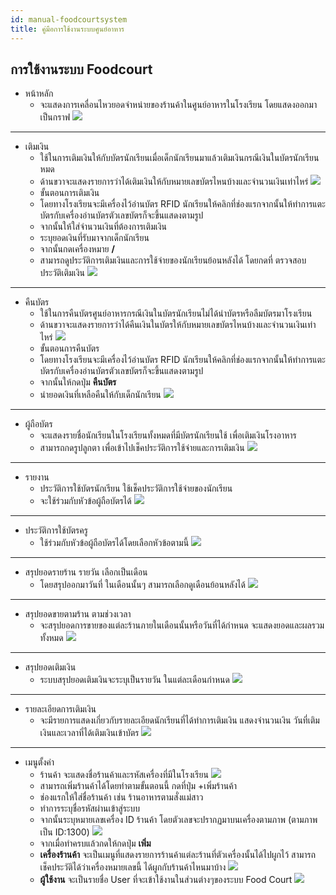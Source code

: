```yaml
---
id: manual-foodcourtsystem
title: คู่มือการใช้งานระบบศูนย์อาหาร
---
```


## การใช้งานระบบ Foodcourt
* หน้าหลัก
    * จะแสดงการเคลื่อนไหวยอดจำหน่ายของร้านค้าในศูนย์อาหารในโรงเรียน โดยแสดงออกมาเป็นกราฟ
![](https://drive.google.com/thumbnail?id=1olb5JsvLCKGa2LhnDD0V2CxIxq0ZcwjY&sz=w800-h640)
---
* เติมเงิน
    * ใช้ในการเติมเงินให้กับบัตรนักเรียนเมื่อเด็กนักเรียนมาแล้วเติมเงินกรณีเงินในบัตรนักเรียนหมด
    * ด้านขวาจะแสดงรายการว่าได้เติมเงินให้กับหมายเลขบัตรไหนบ้างและจำนวนเงินเท่าไหร่
![](https://drive.google.com/thumbnail?id=1oQzN-p5fMKAaadCwOO_cfKt4ynYkvaJU&sz=w800-h640)
    * ขั้นตอนการเติมเงิน
    * โดยทางโรงเรียนจะมีเครื่องไว้อ่านบัตร RFID นักเรียนให้คลิกที่ช่องแรกจากนั้นให้ทำการแตะบัตรกับเครื่องอ่านบัตรตัวเลขบัตรก็จะขึ้นแสดงตามรูป
    * จากนั้นให้ใส่จำนวนเงินที่ต้องการเติมเงิน
    * ระบุยอดเงินที่รับมาจากเด็กนักเรียน 
    * จากนั้นกดเครื่องหมาย **/**
    * สามารถดูประวัติการเติมเงินและการใช้จ่ายของนักเรียนย้อนหลังได้ โดยกดที่ ตรวจสอบประวัติเติมเงิน
![](https://drive.google.com/thumbnail?id=1fU_TKORCXMlmgc8eWKXea9gGgJNVzoNX&sz=w800-h640)
---
* คืนบัตร
     * ใช้ในการคืนบัตรศูนย์อาหารกรณีเงินในบัตรนักเรียนไม่ได้นำบัตรหรือลืมบัตรมาโรงเรียน
    * ด้านขวาจะแสดงรายการว่าได้คืนเงินในบัตรให้กับหมายเลขบัตรไหนบ้างและจำนวนเงินเท่าไหร่
![](https://drive.google.com/thumbnail?id=16x-hXvGg0ovr3pOAm4QAFWtMLUMykX_O&sz=w800-h640)
    * ขั้นตอนการคืนบัตร
    * โดยทางโรงเรียนจะมีเครื่องไว้อ่านบัตร RFID นักเรียนให้คลิกที่ช่องแรกจากนั้นให้ทำการแตะบัตรกับเครื่องอ่านบัตรตัวเลขบัตรก็จะขึ้นแสดงตามรูป
    * จากนั้นให้กดปุ่ม **คืนบัตร**
    * นำยอดเงินที่เหลือคืนให้กับเด็กนักเรียน
![](https://drive.google.com/thumbnail?id=1HoG9C7qnxt6MH-vWaEnVvY1LKLehARwg&sz=w800-h640)
---
* ผู้ถือบัตร
    * จะแสดงรายชื่อนักเรียนในโรงเรียนทั้งหมดที่มีบัตรนักเรียนใช้ เพื่อเติมเงินโรงอาหาร
    * สามารถกดรูปลูกตา เพื่อเข้าไปเช็คประวัติการใช้จ่ายและการเติมเงิน
![](https://drive.google.com/thumbnail?id=1MmF26TTR3B5356b4ZK0IROAck8IF00JO&sz=w800-h640)
---
* รายงาน
    * ประวัติการใช้บัตรนักเรียน ใช้เช็คประวัติการใช้จ่ายของนักเรียน
    * จะใช้ร่วมกับหัวข้อผู้ถือบัตรได้
![](https://drive.google.com/thumbnail?id=1vtbnyg0fkI5jOKS1WUXXW7KjpL07pCGL&sz=w800-h640)
---
* ประวัติการใช้บัตรครู
    * ใช้ร่วมกับหัวข้อผู้ถือบัตรได้โดยเลือกหัวข้อตามนี้
![](https://drive.google.com/thumbnail?id=1pzpXiVT7H41tHx5I9HSlt179T-dEMtOX&sz=w800-h640)
---
* สรุปยอดรายร้าน รายวัน เลือกเป็นเดือน
    * โดยสรุปออกมาวันที่ ในเดือนนั้นๆ สามารถเลือกดูเดือนย้อนหลังได้
![](https://drive.google.com/thumbnail?id=1aeuRCQZwh3sUlQigbIYmAHboZMLLRhKp&sz=w800-h640)
---
* สรุปยอดขายตามร้าน ตามช่วงเวลา
    * จะสรุปยอดการขายของแต่ละร้านภายในเดือนนั้นหรือวันที่ได้กำหนด จะแสดงยอดและผลรวมทั้งหมด
![](https://drive.google.com/thumbnail?id=1m0LR3F75PYTot2IeBH9bq-k1L_jGOOgy&sz=w800-h640)
---
* สรุปยอดเติมเงิน
    * ระบบสรุปยอดเติมเงินจะระบุเป็นรายวัน ในแต่ละเดือนกำหนด
![](https://drive.google.com/thumbnail?id=1e6D3EtycHLZ19lsFL8xrv1LZ_26dKpEO&sz=w800-h640 )
---
* รายละเอียดการเติมเงิน
    * จะมีรายการแสดงเกี่ยวกับรายละเอียดนักเรียนที่ได้ทำการเติมเงิน แสดงจำนวนเงิน วันที่เติมเงินและเวลาที่ได้เติมเงินเข้าบัตร
![](https://drive.google.com/thumbnail?id=1j9JhSY40tGrxJjMhTB_mupLNqEwl8ENy&sz=w800-h640)
---
* เมนูตั้งค่า
    * ร้านค้า จะแสดงชื่อร้านค้าและรหัสเครื่องที่มีในโรงเรียน
![](https://drive.google.com/thumbnail?id=1GRo4z4DHn_EDPY5Uq7r15AUntS6vqrTN&sz=w800-h640)
    * สามารถเพิ่มร้านค้าได้โดยทำตามขั้นตอนนี้ กดที่ปุ่ม +เพิ่มร้านค้า
    * ช่องแรกให้ใส่ชื่อร้านค้า เช่น ร้านอาหารตามสั่งแม่สาว
    * ทำการระบุชื่อรหัสผ่านเข้าสู่ระบบ
    * จากนั้นระบุหมายเลขเครื่อง ID ร้านค้า โดยตัวเลขจะปรากฏมาบนเครื่องตามภาพ (ตามภาพเป็น ID:1300)
![](https://drive.google.com/thumbnail?id=1Kxj5lkLKYD3fvYg-5eB9KEPnLYLfmNiK&sz=w800-h640)
    * จากเมื่อทำครบแล้วกดให้กดปุ่ม **เพิ่ม**
    * **เครื่องร้านค้า** จะเป็นเมนูที่แสดงรายการร้านค้าแต่ละร้านที่ตัวเครื่องนั้นได้ไปผูกไว้ สามารถเช็คประวัติได้ว่าเครื่องหมายเลขนี้ ได้ผูกกับร้านค้าไหนมาบ้าง
![](https://drive.google.com/thumbnail?id=1OMUnZcCX_7vjcRfZYziNgOBx1QYJk0FJ&sz=w800-h640)
    * **ผู้ใช้งาน** จะเป็นรายชื่อ User ที่จะเข้าใช้งานในส่วนต่างๆของระบบ Food Court
![](https://drive.google.com/thumbnail?id=1GSme4tVb2y9sI8OrY6RgR2-JnSJeabyt&sz=w800-h640)



